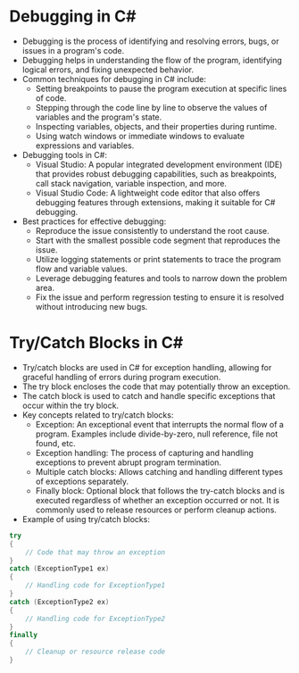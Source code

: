 # Debugging in C#

- Debugging is the process of identifying and resolving errors, bugs, or issues in a program's code.
- Debugging helps in understanding the flow of the program, identifying logical errors, and fixing unexpected behavior.
- Common techniques for debugging in C# include:
  - Setting breakpoints to pause the program execution at specific lines of code.
  - Stepping through the code line by line to observe the values of variables and the program's state.
  - Inspecting variables, objects, and their properties during runtime.
  - Using watch windows or immediate windows to evaluate expressions and variables.
- Debugging tools in C#:
  - Visual Studio: A popular integrated development environment (IDE) that provides robust debugging capabilities, such as breakpoints, call stack navigation, variable inspection, and more.
  - Visual Studio Code: A lightweight code editor that also offers debugging features through extensions, making it suitable for C# debugging.
- Best practices for effective debugging:
  - Reproduce the issue consistently to understand the root cause.
  - Start with the smallest possible code segment that reproduces the issue.
  - Utilize logging statements or print statements to trace the program flow and variable values.
  - Leverage debugging features and tools to narrow down the problem area.
  - Fix the issue and perform regression testing to ensure it is resolved without introducing new bugs.

# Try/Catch Blocks in C#

- Try/catch blocks are used in C# for exception handling, allowing for graceful handling of errors during program execution.
- The try block encloses the code that may potentially throw an exception.
- The catch block is used to catch and handle specific exceptions that occur within the try block.
- Key concepts related to try/catch blocks:
  - Exception: An exceptional event that interrupts the normal flow of a program. Examples include divide-by-zero, null reference, file not found, etc.
  - Exception handling: The process of capturing and handling exceptions to prevent abrupt program termination.
  - Multiple catch blocks: Allows catching and handling different types of exceptions separately.
  - Finally block: Optional block that follows the try-catch blocks and is executed regardless of whether an exception occurred or not. It is commonly used to release resources or perform cleanup actions.
- Example of using try/catch blocks:

```csharp
try
{
    // Code that may throw an exception
}
catch (ExceptionType1 ex)
{
    // Handling code for ExceptionType1
}
catch (ExceptionType2 ex)
{
    // Handling code for ExceptionType2
}
finally
{
    // Cleanup or resource release code
}
```